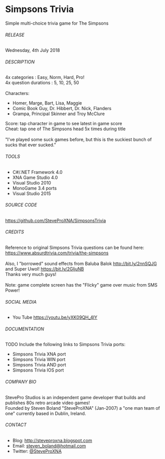 # Simpsons Trivia
Simple multi-choice trivia game for The Simpsons

###### RELEASE
Wednesday, 4th July 2018

###### DESCRIPTION
4x categories : Easy, Norm, Hard, Pro!
<br />
4x question durations : 5, 10, 25, 50
<br />
<br />
Characters:
<br />
- Homer, Marge, Bart, Lisa, Maggie
- Comic Book Guy, Dr. Hibbert, Dr. Nick, Flanders
- Grampa, Principal Skinner and Troy McClure

Score: tap character in game to see latest in game score
<br />
Cheat: tap one of The Simpsons head 5x times during title
<br /><br />
"I've played some suck games before, but this is the suckiest bunch of sucks that ever sucked."

###### TOOLS
- C#/.NET Framework 4.0
- XNA Game Studio 4.0
- Visual Studio 2010
- MonoGame 3.4 ports
- Visual Studio 2015

###### SOURCE CODE
https://github.com/SteveProXNA/SimpsonsTrivia

###### CREDITS
Reference to original Simpsons Trivia questions can be found here:
<br />
https://www.absurdtrivia.com/trivia/the-simpsons
<br />
<br />
Also, I "borrowed" sound effects from Baluba Balok http://bit.ly/2nnSQJG and Super Uwol! https://bit.ly/2GljuNB
<br />
Thanks very much guys!
<br /><br />
Note: game complete screen has the "Flicky" game over music from SMS Power! 

###### SOCIAL MEDIA
- You Tube https://youtu.be/yXK09QH_4IY

###### DOCUMENTATION
TODO Include the following links to Simpsons Trivia ports:
- Simpsons Trivia XNA port
- Simpsons Trivia WIN port
- Simpsons Trivia AND port
- Simpsons Trivia IOS port

###### COMPANY BIO
StevePro Studios is an independent game developer that builds and publishes 80s retro arcade video games!
<br />
Founded by Steven Boland "SteveProXNA" (Jan-2007) a "one man team of one" currently based in Dublin, Ireland.

###### CONTACT
- Blog:		http://steveproxna.blogspot.com
- Email:	steven_boland@hotmail.com
- Twitter:	[@SteveProXNA](http://twitter.com/SteveProXNA)